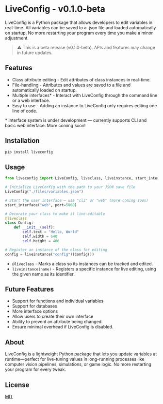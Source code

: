 # **LiveConfig** - v0.1.0-beta

LiveConfig is a Python package that allows developers to edit variables in real-time. All variables can be saved to a .json file and loaded automatically on startup. No more restarting your program every time you make a minor adjustment.

> ⚠️ This is a beta release (v0.1.0-beta). APIs and features may change in future updates.

## Features

- Class attribute editing - Edit attributes of class instances in real-time.
- File-handling - Attributes and values are saved to a file and automatically loaded on startup.
- Multiple interfaces\* - Interact with LiveConfig through the command line or a web interface.
- Easy to use - Adding an instance to LiveConfig only requires editing one line of code.

\* Interface system is under development — currently supports CLI and basic web interface. More coming soon!

## Installation

```bash
pip install liveconfig
```

## Usage

```python
from liveconfig import LiveConfig, liveclass, liveinstance, start_interface

# Initialize LiveConfig with the path to your JSON save file
LiveConfig("./files/variables.json")

# Start the user interface — use "cli" or "web" (more coming soon)
start_interface("web", port=5000)

# Decorate your class to make it live-editable
@liveclass
class Config:
    def __init__(self):
        self.text = "Hello, World"
        self.width = 640
        self.height = 480

# Register an instance of the class for editing
config = liveinstance("config")(Config())

```

- `@liveclass` - Marks a class so its instances can be tracked and edited.
- `liveinstance(name)` - Registers a specific instance for live editing, using the given name as its identifier.

## Future Features

- Support for functions and individual variables
- Support for databases
- More interface options
- Allow users to create their own interface
- Ability to prevent an attribute being changed.
- Ensure minimal overhead if LiveConfig is disabled.

## About

LiveConfig is a lightweight Python package that lets you update variables at runtime—perfect for live-tuning values in long-running processes like computer vision pipelines, simulations, or game logic. No more restarting your program for every tweak.

## License

[MIT](https://choosealicense.com/licenses/mit/)

